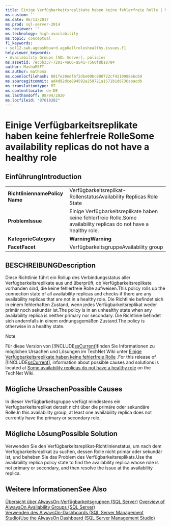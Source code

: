 ```yaml
---
title: Einige Verfügbarkeitsreplikate haben keine fehlerfreie Rolle | Microsoft-Dokumentation
ms.custom: ''
ms.date: 06/13/2017
ms.prod: sql-server-2014
ms.reviewer: ''
ms.technology: high-availability
ms.topic: conceptual
f1_keywords:
- sql12.swb.agdashboard.agp6allroleshealthy.issues.f1
helpviewer_keywords:
- Availability Groups [SQL Server], policies
ms.assetid: 7ec5b337-7201-4a66-a541-7560f8b18784
author: MashaMSFT
ms.author: mathoma
ms.openlocfilehash: 801fe20edf6f2dbe09bc800722cf4210988ebc69
ms.sourcegitcommit: ad4d92dce894592a259721a1571b1d8736abacdb
ms.translationtype: MT
ms.contentlocale: de-DE
ms.lasthandoff: 08/04/2020
ms.locfileid: "87618282"
---
```

# <a name="some-availability-replicas-do-not-have-a-healthy-role"></a><span data-ttu-id="d6ecf-102">Einige Verfügbarkeitsreplikate haben keine fehlerfreie Rolle</span><span class="sxs-lookup"><span data-stu-id="d6ecf-102">Some availability replicas do not have a healthy role</span></span>
    
## <a name="introduction"></a><span data-ttu-id="d6ecf-103">Einführung</span><span class="sxs-lookup"><span data-stu-id="d6ecf-103">Introduction</span></span>  
  
|||  
|-|-|  
|<span data-ttu-id="d6ecf-104">**Richtlinienname**</span><span class="sxs-lookup"><span data-stu-id="d6ecf-104">**Policy Name**</span></span>|<span data-ttu-id="d6ecf-105">Verfügbarkeitsreplikat-Rollenstatus</span><span class="sxs-lookup"><span data-stu-id="d6ecf-105">Availability Replicas Role State</span></span>|  
|<span data-ttu-id="d6ecf-106">**Problem**</span><span class="sxs-lookup"><span data-stu-id="d6ecf-106">**Issue**</span></span>|<span data-ttu-id="d6ecf-107">Einige Verfügbarkeitsreplikate haben keine fehlerfreie Rolle.</span><span class="sxs-lookup"><span data-stu-id="d6ecf-107">Some availability replicas do not have a healthy role.</span></span>|  
|<span data-ttu-id="d6ecf-108">**Kategorie**</span><span class="sxs-lookup"><span data-stu-id="d6ecf-108">**Category**</span></span>|<span data-ttu-id="d6ecf-109">**Warning**</span><span class="sxs-lookup"><span data-stu-id="d6ecf-109">**Warning**</span></span>|  
|<span data-ttu-id="d6ecf-110">**Facet**</span><span class="sxs-lookup"><span data-stu-id="d6ecf-110">**Facet**</span></span>|<span data-ttu-id="d6ecf-111">Verfügbarkeitsgruppe</span><span class="sxs-lookup"><span data-stu-id="d6ecf-111">Availability group</span></span>|  
  
## <a name="description"></a><span data-ttu-id="d6ecf-112">BESCHREIBUNG</span><span class="sxs-lookup"><span data-stu-id="d6ecf-112">Description</span></span>  
 <span data-ttu-id="d6ecf-113">Diese Richtlinie führt ein Rollup des Verbindungsstatus aller Verfügbarkeitsreplikate aus und überprüft, ob Verfügbarkeitsreplikate vorhanden sind, die keine fehlerfreie Rolle aufweisen.</span><span class="sxs-lookup"><span data-stu-id="d6ecf-113">This policy rolls up the connection state of all availability replicas and checks if there are any availability replicas that are not in a healthy role.</span></span> <span data-ttu-id="d6ecf-114">Die Richtlinie befindet sich in einem fehlerhaften Zustand, wenn jedes Verfügbarkeitsreplikat weder primär noch sekundär ist.</span><span class="sxs-lookup"><span data-stu-id="d6ecf-114">The policy is in an unhealthy state when any availability replica is neither primary nor secondary.</span></span> <span data-ttu-id="d6ecf-115">Die Richtlinie befindet sich andernfalls in einem ordnungsgemäßen Zustand.</span><span class="sxs-lookup"><span data-stu-id="d6ecf-115">The policy is otherwise in a healthy state.</span></span>  
  
> [!NOTE]  
>  <span data-ttu-id="d6ecf-116">Für diese Version von [!INCLUDE[ssCurrent](../../../includes/sscurrent-md.md)]finden Sie Informationen zu möglichen Ursachen und Lösungen im TechNet Wiki unter [Einige Verfügbarkeitsreplikate haben keine fehlerfreie Rolle](https://go.microsoft.com/fwlink/p/?LinkId=220854) .</span><span class="sxs-lookup"><span data-stu-id="d6ecf-116">For this release of [!INCLUDE[ssCurrent](../../../includes/sscurrent-md.md)], information about possible causes and solutions is located at [Some availability replicas do not have a healthy role](https://go.microsoft.com/fwlink/p/?LinkId=220854) on the TechNet Wiki.</span></span>  
  
## <a name="possible-causes"></a><span data-ttu-id="d6ecf-117">Mögliche Ursachen</span><span class="sxs-lookup"><span data-stu-id="d6ecf-117">Possible Causes</span></span>  
 <span data-ttu-id="d6ecf-118">In dieser Verfügbarkeitsgruppe verfügt mindestens ein Verfügbarkeitsreplikat derzeit nicht über die primäre oder sekundäre Rolle.</span><span class="sxs-lookup"><span data-stu-id="d6ecf-118">In this availability group, at least one availability replica does not currently have the primary or secondary role.</span></span>  
  
## <a name="possible-solution"></a><span data-ttu-id="d6ecf-119">Mögliche Lösung</span><span class="sxs-lookup"><span data-stu-id="d6ecf-119">Possible Solution</span></span>  
 <span data-ttu-id="d6ecf-120">Verwenden Sie den Verfügbarkeitsreplikat-Richtlinienstatus, um nach dem Verfügbarkeitsreplikat zu suchen, dessen Rolle nicht primär oder sekundär ist, und beheben Sie das Problem des Verfügbarkeitsreplikats.</span><span class="sxs-lookup"><span data-stu-id="d6ecf-120">Use the availability replica policy state to find the availability replica whose role is not primary or secondary, and then resolve the issue at the availability replica.</span></span>  
  
## <a name="see-also"></a><span data-ttu-id="d6ecf-121">Weitere Informationen</span><span class="sxs-lookup"><span data-stu-id="d6ecf-121">See Also</span></span>  
 <span data-ttu-id="d6ecf-122">[Übersicht über AlwaysOn-Verfügbarkeitsgruppen &#40;SQL Server&#41;](overview-of-always-on-availability-groups-sql-server.md) </span><span class="sxs-lookup"><span data-stu-id="d6ecf-122">[Overview of AlwaysOn Availability Groups &#40;SQL Server&#41;](overview-of-always-on-availability-groups-sql-server.md) </span></span>  
 [<span data-ttu-id="d6ecf-123">Verwenden des AlwaysOn-Dashboards &#40;SQL Server Management Studio&#41;</span><span class="sxs-lookup"><span data-stu-id="d6ecf-123">Use the AlwaysOn Dashboard &#40;SQL Server Management Studio&#41;</span></span>](use-the-always-on-dashboard-sql-server-management-studio.md)  
  
  
